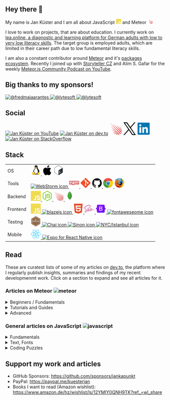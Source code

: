 ## Hey there 👋

My name is Jan Küster and I am all about JavaScript <img src='https://raw.githubusercontent.com/devicons/devicon/master/icons/javascript/javascript-plain.svg' alt='JavaScript Icon' height='16'> and Meteor [<img src='https://raw.githubusercontent.com/devicons/devicon/master/icons/meteor/meteor-plain.svg' alt='Meteor Icon' height='16'>](https://meteor.com)

I love to work on projects, that are about education. I currently work on [lea.online, a diagnostic and learning platform for German adults with low to very low literacy skills](https://github.com/leaonline). The target group is employed adults, which are limited in their career path due to low fundamental literacy skills.

I am also a constant contributor around [Meteor](https://github.com/meteor/meteor) and it's [packages ecosystem](https://github.com/Meteor-Community-Packages). 
Recently I joined up with [Storyteller CZ](https://github.com/storytellercz) and Alim S. Gafar for the weekly [Meteor.js Community Podcast on YouTube](https://www.youtube.com/@meteorjscommunity).

## Big thanks to my sponsors!

<a href="https://github.com/fredmaiaarantes" title="https://github.com/fredmaiaarantes">
    <img class="avatar avatar-user" src="https://avatars.githubusercontent.com/u/559305?s=60&amp;v=4" width="30" height="30" alt="@fredmaiaarantes">
</a>
<a href="https://github.com/lytesoft" title="https://github.com/lytesoft">
    <img class="avatar" src="https://avatars.githubusercontent.com/u/63714073?s=60&amp;v=4" width="30" height="30" alt="@lytesoft">
</a>
<a href="https://github.com/meteor" title="https://github.com/meteor">
    <img class="avatar" src="https://avatars.githubusercontent.com/u/789528?s=200&v=4" width="30" height="30" alt="@lytesoft">
</a>


## Social

[<img src='https://cdn.jsdelivr.net/npm/simple-icons@3.0.1/icons/youtube.svg' alt='Jan Küster on YouTube' height='40'>](https://www.youtube.com/@meteorjscommunity)
[<img src='https://cdn.jsdelivr.net/npm/simple-icons@3.0.1/icons/dev-dot-to.svg' alt='Jan Küster on dev.to' height='40'>](https://dev.to/jankapunkt)
[<img src='https://raw.githubusercontent.com/devicons/devicon/master/icons/meteor/meteor-plain.svg' alt='Jan Küster on the Meteor forums' height='40'>](https://forums.meteor.com/u/jkuester)
[<img src='https://raw.githubusercontent.com/devicons/devicon/master/icons/twitter/twitter-original.svg' alt='Jan Küster on Twitter' height='40'>](https://twitter.com/kuester_jan)
[<img src='https://raw.githubusercontent.com/devicons/devicon/master/icons/linkedin/linkedin-original.svg' alt='Jan Küster on LinkedIn' height='40'>](https://www.linkedin.com/in/jan-kuester/)
[<img src='https://cdn.jsdelivr.net/npm/simple-icons@3.0.1/icons/stackoverflow.svg' alt='Jan Küster on StackOverflow' height='40'>](https://stackoverflow.com/users/3098783)



## Stack

<table>
<tbody>
<tr>
    <td>OS</td>
    <td>
        <a href="https://xubuntu.org/" title="Linux / Xubuntu">
            <img src='https://raw.githubusercontent.com/devicons/devicon/master/icons/linux/linux-original.svg' alt='Linux Xubuntu' height='32'>
        </a>
        <img src='https://raw.githubusercontent.com/devicons/devicon/master/icons/apple/apple-original.svg' alt='MacOS' height='32'>
        <a href="https://github.com/zsh-users/zsh" title="zsh with oh-my-zsh">
            <img src='https://raw.githubusercontent.com/devicons/devicon/master/icons/bash/bash-original.svg' alt='Linux Xubuntu' height='32'>
        </a>
    </td>
</tr>
<tr>
    <td>Tools</td>
    <td>
        <a href="https://www.jetbrains.com/webstorm/" title="WebStorm">
            <img src='https://cdn.jsdelivr.net/npm/simple-icons@3.0.1/icons/webstorm.svg' alt='WebStorm icon' height='32'>
        </a>
        <a href="https://npmjs.com" title="npm">
            <img src='https://raw.githubusercontent.com/devicons/devicon/master/icons/npm/npm-original-wordmark.svg' alt='NPM Icon' height='32'>
        </a>
        <a href="https://git-scm.org" title="git">
            <img src='https://raw.githubusercontent.com/devicons/devicon/master/icons/git/git-original.svg' alt='git icon' height='32'>
        </a>
        <a href="https://github.com" title="GitHub">
            <img src='https://raw.githubusercontent.com/devicons/devicon/master/icons/github/github-original.svg' alt='GitHub icon' height='32'>
        </a>
        <a href="https://www.google.com/chrome/" title="Chrome">
            <img src='https://raw.githubusercontent.com/devicons/devicon/master/icons/chrome/chrome-original.svg' alt='Chrome Icon' height='32'>
        </a>
        <a href="https://mozilla.org/firefox/" title="Firefox">
            <img src='https://raw.githubusercontent.com/devicons/devicon/master/icons/firefox/firefox-original.svg' alt='Firefox icon' height='32'>
        </a>
    </td>
</tr>
<tr>
    <td>Backend</td>
    <td>
        <a href="https://developer.mozilla.org/en-US/docs/Web/JavaScript" title="JavaScript">
            <img src='https://raw.githubusercontent.com/devicons/devicon/master/icons/javascript/javascript-plain.svg' alt='javascript icon' height='32'>
        </a>        
        <a href="https://nodejs.org/" title="NodeJs">
            <img src='https://raw.githubusercontent.com/devicons/devicon/master/icons/nodejs/nodejs-original.svg' alt='NodeJs icon' height='32'>
        </a>        
        <a href="https://meteor.com/" title="Meteor">
            <img src='https://raw.githubusercontent.com/devicons/devicon/master/icons/meteor/meteor-original.svg' alt='Meteor icon' height='32'>
        </a>
        <a href="https://mongodb.com/" title="MongoDB">
            <img src='https://raw.githubusercontent.com/devicons/devicon/master/icons/mongodb/mongodb-original.svg' alt='MongoDB icon' height='32'>
        </a>
    </td>
</tr>
<tr>
    <td>Frontend</td>
    <td>
        <a href="https://developer.mozilla.org/en-US/docs/Web/JavaScript" title="JavaScript">
            <img src='https://raw.githubusercontent.com/devicons/devicon/master/icons/javascript/javascript-plain.svg' alt='javascript' height='32'>
        </a>
        <a href="https://blazejs.org" title="Blaze JS">
            <img src='https://cdn.rawgit.com/meteor/blaze/master/images/logo.svg' alt='blazejs icon' height='32'>
        </a>
        <a href="https://developer.mozilla.org/en-US/docs/Glossary/HTML5" title="HTML 5">
            <img src='https://raw.githubusercontent.com/devicons/devicon/master/icons/html5/html5-plain.svg' alt='HTML Icon' height='32'>
        </a>
        <a href="https://sass-lang.com/" title="SASS/SCSS">
            <img src='https://raw.githubusercontent.com/devicons/devicon/master/icons/sass/sass-original.svg' alt='SASS Icon' height='32'>
        </a>
        <a href="https://getbootstrap.com" title="Bootstrap 4 and 5">
            <img src='https://raw.githubusercontent.com/devicons/devicon/master/icons/bootstrap/bootstrap-original.svg' alt='Bootstrap Icon' height='32'>
        </a>
        <a href="https://fontawesome.com" title="Fontawesome 5 and 6">
            <img src='https://cdn.jsdelivr.net/npm/simple-icons@3.0.1/icons/fontawesome.svg' alt='fontaweseome icon' height='32'>
        </a>
    </td>
</tr>
<tr>
    <td>Testing</td>
    <td>
        <a href="https://mochajs.org/" title="Mocha">
            <img src='https://raw.githubusercontent.com/devicons/devicon/master/icons/mocha/mocha-plain.svg' alt='Mocha icon' height='32'>
        </a>
        <a href="https://www.chaijs.com" title="Chai">
            <img src='http://chaijs.com/img/chai-logo.png' alt='Chai icon' height='32'>
        </a>
        <a href="https://www.sinonjs.org" title="Sinon">
            <img src='https://sinonjs.org/assets/images/logo.png' alt='Sinon icon' height='32'>
        </a>
        <a href="https://istanbul.js.org/" title="NYC/Istanbul">
            <img src='https://avatars.githubusercontent.com/u/13523395?s=200&v=4' alt='NYC/Istanbul icon' height='32'>
        </a>
    </td>
</tr>
<tr>
    <td>Mobile</td>
    <td>
        <a href="https://reactnative.dev/" title="React Native">
            <img src='https://raw.githubusercontent.com/devicons/devicon/master/icons/react/react-original.svg' alt='React Native icon' height='32'>
        </a>
        <a href="https://expo.dev/" title="Expo for React Native">
            <img src='https://github.com/expo/expo/raw/main/.github/resources/banner.png' alt='Expo for React Native icon' height='32'>
        </a>
    </td>
</tr>
</tbody>
</table>

## Read

These are curatest lists of some of my articles on [dev.to](https://dev.to/), the platform where I regularly publish insights, summaries and findings of my recent developmenmt work.
Click on a section to expand and see all articles for it.

### Articles on Meteor <img src='https://cdn.jsdelivr.net/npm/simple-icons@3.0.1/icons/meteor.svg' alt='meteor' height='16'>

<details>
<summary>Beginners / Fundamentals</summary>
    
[Why choose Meteor (or not) for your next project?](https://dev.to/jankapunkt/why-choose-meteor-or-not-for-your-next-project-1gnh)

[Meteor 5 minutes setup for newcomers](https://dev.to/jankapunkt/meteor-5-minutes-setup-for-newcomers-1aga)

[Async Meteor Method calls](https://dev.to/jankapunkt/async-meteor-method-calls-24f9)

[Write isomorphic code in MeteorJs](https://dev.to/jankapunkt/write-isomorphic-code-in-meteorjs-19ko)

[Reviving an ancient Meteor.js project in 10 minutes 🦖](https://dev.to/jankapunkt/reviving-an-ancient-meteorjs-project-in-10-minutes-30hl)

[Meteor Blaze - single state helper for ReactiveDict ](https://dev.to/jankapunkt/meteor-blaze-single-state-helper-for-reactivedict-o2a)
</details>

<details>
    <summary>Tutorials and Guides</summary>

[Prepare your Meteor.js project for the big 3.0 release!](https://dev.to/jankapunkt/prepare-your-meteorjs-project-for-the-big-30-release-14bf)

[Meteor and React Native - Create a native mobile app ](https://dev.to/jankapunkt/meteor-and-react-native-create-a-native-mobile-app-2ile)

[Easy CRUD setup with Meteor in only 4 steps from scratch](https://dev.to/jankapunkt/easy-crud-setup-with-meteor-in-only-4-steps-from-scratch-4m9n)

[Transform any Meteor App into a PWA](https://dev.to/jankapunkt/transform-any-meteor-app-into-a-pwa-4k44)

[Meteor and standard lint](https://dev.to/jankapunkt/meteor-and-standard-lint-gg7)

[Bootstrapping an Admin account in Meteor](https://dev.to/jankapunkt/bootstrapping-an-admin-account-in-meteor-408b)
</details>


<details>
    <summary>Advanced</summary>

[Plugin architecture with Meteor](https://dev.to/jankapunkt/plugin-architecture-with-meteor-4jl4)

[Microservices with Meteor](https://dev.to/jankapunkt/microservices-with-meteor-40la)

[Meteor browser bundle and Node-Stubs - beware what you import ](https://dev.to/jankapunkt/meteor-browser-bundle-and-node-stubs-beware-what-you-import-342f)

[MeteorJs and Meteor-Up MongoDB migration to a new major version 🛠️](https://dev.to/jankapunkt/meteorjs-and-meteor-up-mongodb-migration-to-a-new-major-version-40b7)
</details>

### General articles on JavaScript <img src='https://cdn.jsdelivr.net/npm/simple-icons@3.0.1/icons/javascript.svg' alt='javascript' height='16'>

<details>
<summary>Fundamentals</summary>

[How to mess up your JavaScript code like a boss](https://dev.to/jankapunkt/how-to-mess-up-your-javascript-code-like-a-boss-pa9) **(THIS IS A MUST READ FOR ANY JS DEV!)**

[All your JavaScript code is polluted](https://dev.to/jankapunkt/all-your-javascript-code-is-polluted-3e8l)

[Prevent infinite loops in JavaScript](https://dev.to/jankapunkt/prevent-infinite-loops-in-javascript-4n5o)

[ES6 classes with private members](https://dev.to/jankapunkt/es6-classes-with-private-members-144d)

[My opinionated JavaScript package template repository - zero config, start immediately](https://dev.to/jankapunkt/my-opinionated-javascript-package-template-repository-zero-config-start-immediately-5090)

[How to write a great switch statement in JavaScript](https://dev.to/jankapunkt/how-to-write-a-great-switch-statement-in-javascript-265)

[How stringify Proxy to JSON](https://dev.to/jankapunkt/how-stringify-proxy-to-json-10oe)

[Stubbing jQuery with sinon](https://dev.to/jankapunkt/stubbin-jquery-with-sinon-adp)

[Create a JavaScript Promise with timeout](https://dev.to/jankapunkt/create-a-javascript-promise-with-timeout-dmn)

</details>

<details>
<summary>Text, Fonts</summary>

[Make text fit its parent size using JavaScript](https://dev.to/jankapunkt/make-text-fit-it-s-parent-size-using-javascript-m40)

[Converting my OTF font into multiple web fonts with this bash script](https://dev.to/jankapunkt/converting-my-otf-font-into-multiple-web-fonts-with-this-bash-script-m1l)
</details>

<details>
<summary>Coding Puzzles</summary>

[Let's solve a one-liner code puzzle](https://dev.to/jankapunkt/let-s-solve-a-one-liner-code-puzzle-2351)

[One-Liner Puzzle - Fill Array with indices](https://dev.to/jankapunkt/one-liner-puzzle-fill-array-with-indices-fk)

[JavaScript puzzle oneliner - get unique values from list](https://dev.to/jankapunkt/javascript-puzzle-oneliner-get-unique-values-from-list-4iap)

[JavaScript code puzzle - can you call this function?](https://dev.to/jankapunkt/javascript-code-puzzle-can-you-call-this-function-4o2f)
</details>


## Support my work and articles

- GitHub Sponsors: https://github.com/sponsors/jankapunkt
- PayPal: https://paypal.me/kuesterjan
- Books I want to read (Amazon wishlist): https://www.amazon.de/hz/wishlist/ls/12YMIY0QNH9TK?ref_=wl_share

<!--
## Badges I collected

[![@jankapunkt's Holopin board](https://holopin.io/api/user/board?user=jankapunkt)](https://holopin.io/@jankapunkt)
-->

